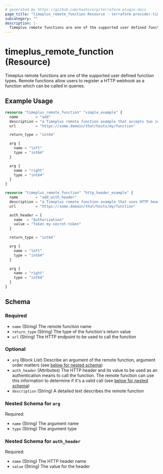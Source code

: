 ```yaml
---
# generated by https://github.com/hashicorp/terraform-plugin-docs
page_title: "timeplus_remote_function Resource - terraform-provider-timeplus"
subcategory: ""
description: |-
  Timeplus remote functions are one of the supported user defined function types. Remote functions allow users to register a HTTP webhook as a function which can be called in queries.
---
```


# timeplus_remote_function (Resource)

Timeplus remote functions are one of the supported user defined function types. Remote functions allow users to register a HTTP webhook as a function which can be called in queries.

## Example Usage

```terraform
resource "timeplus_remote_function" "simple_example" {
  name        = "add"
  description = "a Timeplus remote function example that accepts two integers and returns one"
  url         = "https://some.domain/that/hosts/my/function"

  return_type = "int64"

  arg {
    name = "left"
    type = "int64"
  }

  arg {
    name = "right"
    type = "int64"
  }
}

resource "timeplus_remote_function" "http_header_example" {
  name        = "add_with_header"
  description = "a Timeplus remote function example that uses HTTP header and accepts two integers and returns one"
  url         = "https://some.domain/that/hosts/my/function"

  auth_header = {
    name  = "Authorization"
    value = "Token my-secret-token"
  }

  return_type = "int64"

  arg {
    name = "left"
    type = "int64"
  }

  arg {
    name = "right"
    type = "int64"
  }
}
```

<!-- schema generated by tfplugindocs -->
## Schema

### Required

- `name` (String) The remote function name
- `return_type` (String) The type of the function's return value
- `url` (String) The HTTP endpoint to be used to call the function

### Optional

- `arg` (Block List) Describe an argument of the remote function, argument order matters (see [below for nested schema](#nestedblock--arg))
- `auth_header` (Attributes) The HTTP header and its value to be used as an authentication means to call the function. The remote function can use this information to determine if it's a valid call (see [below for nested schema](#nestedatt--auth_header))
- `description` (String) A detailed text describes the remote function

<a id="nestedblock--arg"></a>
### Nested Schema for `arg`

Required:

- `name` (String) The argument name
- `type` (String) The argument type


<a id="nestedatt--auth_header"></a>
### Nested Schema for `auth_header`

Required:

- `name` (String) The HTTP header name
- `value` (String) The value for the header

